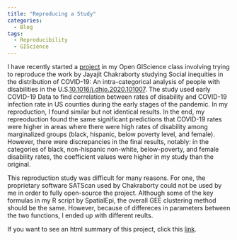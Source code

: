 ```yaml
---
title: "Reproducing a Study"
categories:
  - Blog
tags:
  - Reproducibility
  - GIScience
---
```


I have recently started a [project](https://github.com/jorredahl/RPr-Chakraborty-2021) in my Open GIScience class involving trying to reproduce the work by Jayajit Chakraborty studying Social inequities in the distribution of COVID-19: An intra-categorical analysis of people with disabilities in the U.S.[10.1016/j.dhjo.2020.101007](https://www.sciencedirect.com/science/article/pii/S1936657420301394?via%3Dihub). The study used early COVID-19 Data to find correlation between rates of disability and COVID-19 infection rate in US counties during the early stages of the pandemic. In my reproduction, I found similar but not identical results. In the end, my repreoduction found the same significant predictions that COVID-19 rates were higher in areas where there were high rates of disability among marginalized groups (black, hispanic, below poverty level, and female). However, there were discrepancies in the final results, notably: in the categories of black, non-hispanic non-white, below-poverty, and female disability rates, the coefficient values were higher in my study than the original.

This reproduction study was difficult for many reasons. For one, the proprietary software SATScan used by Chakraborty could not be used by me in order to fully open-source the project. Although some of the key formulas in my R script by SpatialEpi, the overall GEE clustering method should be the same. However, because of differeces in parameters between the two functions, I ended up with different reults.

If you want to see an html summary of this project, click this [link](https://jorredahl.github.io/RPr-Chakraborty-2021/01-R-markdown.html).